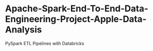 # Apache-Spark-End-To-End-Data-Engineering-Project-Apple-Data-Analysis
PySpark ETL Pipelines with Databricks
